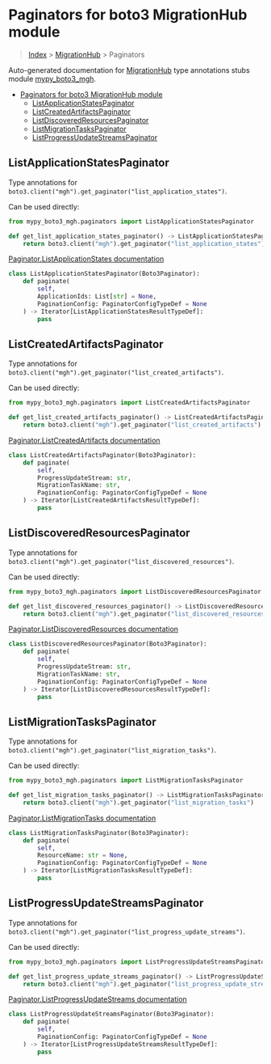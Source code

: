 # Paginators for boto3 MigrationHub module

> [Index](../index.md) > [MigrationHub](./index.md) > Paginators

Auto-generated documentation for [MigrationHub](https://boto3.amazonaws.com/v1/documentation/api/latest/reference/services/mgh.html#MigrationHub)
type annotations stubs module [mypy_boto3_mgh](https://pypi.org/project/mypy-boto3-mgh/).

- [Paginators for boto3 MigrationHub module](#paginators-for-boto3-migrationhub-module)
  - [ListApplicationStatesPaginator](#listapplicationstatespaginator)
  - [ListCreatedArtifactsPaginator](#listcreatedartifactspaginator)
  - [ListDiscoveredResourcesPaginator](#listdiscoveredresourcespaginator)
  - [ListMigrationTasksPaginator](#listmigrationtaskspaginator)
  - [ListProgressUpdateStreamsPaginator](#listprogressupdatestreamspaginator)

## ListApplicationStatesPaginator

Type annotations for `boto3.client("mgh").get_paginator("list_application_states")`.

Can be used directly:

```python
from mypy_boto3_mgh.paginators import ListApplicationStatesPaginator

def get_list_application_states_paginator() -> ListApplicationStatesPaginator:
    return boto3.client("mgh").get_paginator("list_application_states")
```

[Paginator.ListApplicationStates documentation](https://boto3.amazonaws.com/v1/documentation/api/latest/reference/services/mgh.html#MigrationHub.Paginator.ListApplicationStates)

```python
class ListApplicationStatesPaginator(Boto3Paginator):
    def paginate(
        self,
        ApplicationIds: List[str] = None,
        PaginationConfig: PaginatorConfigTypeDef = None
    ) -> Iterator[ListApplicationStatesResultTypeDef]:
        pass
```
## ListCreatedArtifactsPaginator

Type annotations for `boto3.client("mgh").get_paginator("list_created_artifacts")`.

Can be used directly:

```python
from mypy_boto3_mgh.paginators import ListCreatedArtifactsPaginator

def get_list_created_artifacts_paginator() -> ListCreatedArtifactsPaginator:
    return boto3.client("mgh").get_paginator("list_created_artifacts")
```

[Paginator.ListCreatedArtifacts documentation](https://boto3.amazonaws.com/v1/documentation/api/latest/reference/services/mgh.html#MigrationHub.Paginator.ListCreatedArtifacts)

```python
class ListCreatedArtifactsPaginator(Boto3Paginator):
    def paginate(
        self,
        ProgressUpdateStream: str,
        MigrationTaskName: str,
        PaginationConfig: PaginatorConfigTypeDef = None
    ) -> Iterator[ListCreatedArtifactsResultTypeDef]:
        pass
```
## ListDiscoveredResourcesPaginator

Type annotations for `boto3.client("mgh").get_paginator("list_discovered_resources")`.

Can be used directly:

```python
from mypy_boto3_mgh.paginators import ListDiscoveredResourcesPaginator

def get_list_discovered_resources_paginator() -> ListDiscoveredResourcesPaginator:
    return boto3.client("mgh").get_paginator("list_discovered_resources")
```

[Paginator.ListDiscoveredResources documentation](https://boto3.amazonaws.com/v1/documentation/api/latest/reference/services/mgh.html#MigrationHub.Paginator.ListDiscoveredResources)

```python
class ListDiscoveredResourcesPaginator(Boto3Paginator):
    def paginate(
        self,
        ProgressUpdateStream: str,
        MigrationTaskName: str,
        PaginationConfig: PaginatorConfigTypeDef = None
    ) -> Iterator[ListDiscoveredResourcesResultTypeDef]:
        pass
```
## ListMigrationTasksPaginator

Type annotations for `boto3.client("mgh").get_paginator("list_migration_tasks")`.

Can be used directly:

```python
from mypy_boto3_mgh.paginators import ListMigrationTasksPaginator

def get_list_migration_tasks_paginator() -> ListMigrationTasksPaginator:
    return boto3.client("mgh").get_paginator("list_migration_tasks")
```

[Paginator.ListMigrationTasks documentation](https://boto3.amazonaws.com/v1/documentation/api/latest/reference/services/mgh.html#MigrationHub.Paginator.ListMigrationTasks)

```python
class ListMigrationTasksPaginator(Boto3Paginator):
    def paginate(
        self,
        ResourceName: str = None,
        PaginationConfig: PaginatorConfigTypeDef = None
    ) -> Iterator[ListMigrationTasksResultTypeDef]:
        pass
```
## ListProgressUpdateStreamsPaginator

Type annotations for `boto3.client("mgh").get_paginator("list_progress_update_streams")`.

Can be used directly:

```python
from mypy_boto3_mgh.paginators import ListProgressUpdateStreamsPaginator

def get_list_progress_update_streams_paginator() -> ListProgressUpdateStreamsPaginator:
    return boto3.client("mgh").get_paginator("list_progress_update_streams")
```

[Paginator.ListProgressUpdateStreams documentation](https://boto3.amazonaws.com/v1/documentation/api/latest/reference/services/mgh.html#MigrationHub.Paginator.ListProgressUpdateStreams)

```python
class ListProgressUpdateStreamsPaginator(Boto3Paginator):
    def paginate(
        self,
        PaginationConfig: PaginatorConfigTypeDef = None
    ) -> Iterator[ListProgressUpdateStreamsResultTypeDef]:
        pass
```